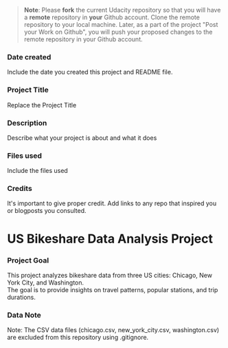 >**Note**: Please **fork** the current Udacity repository so that you will have a **remote** repository in **your** Github account. Clone the remote repository to your local machine. Later, as a part of the project "Post your Work on Github", you will push your proposed changes to the remote repository in your Github account.

### Date created
Include the date you created this project and README file.

### Project Title
Replace the Project Title

### Description
Describe what your project is about and what it does

### Files used
Include the files used

### Credits
It's important to give proper credit. Add links to any repo that inspired you or blogposts you consulted.

# US Bikeshare Data Analysis Project

### Project Goal

This project analyzes bikeshare data from three US cities: Chicago, New York City, and Washington.  
The goal is to provide insights on travel patterns, popular stations, and trip durations.

### Data Note

Note: The CSV data files (chicago.csv, new_york_city.csv, washington.csv) are excluded from this repository using .gitignore.